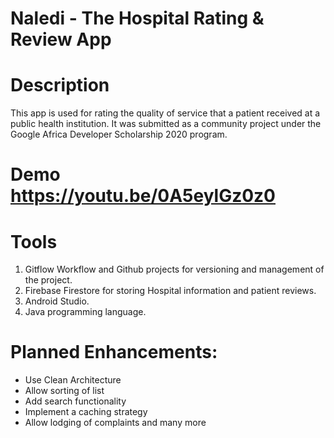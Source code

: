 # Naledi - The Hospital Rating & Review App
# Description
This app is used for rating the quality of service that a patient received at a public health institution. It was submitted as a community project under the Google Africa Developer Scholarship 2020 program.

# Demo https://youtu.be/0A5eylGz0z0

# Tools
 1. Gitflow Workflow and Github projects for versioning and management of the project.
2. Firebase Firestore for storing Hospital information and 
patient reviews.
3. Android Studio.
4. Java programming language.
  
# Planned Enhancements:
  - Use Clean Architecture
  - Allow sorting of list
  - Add search functionality
  - Implement a caching strategy
  - Allow lodging of complaints and many more
